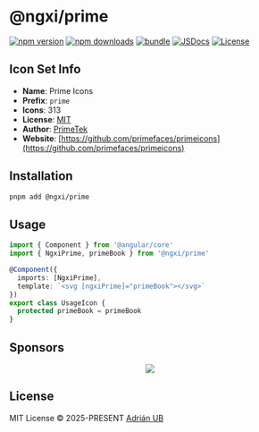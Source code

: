 # @ngxi/prime

[![npm version][npm-version-src]][npm-version-href]
[![npm downloads][npm-downloads-src]][npm-downloads-href]
[![bundle][bundle-src]][bundle-href]
[![JSDocs][jsdocs-src]][jsdocs-href]
[![License][license-src]][license-href]

## Icon Set Info

- **Name**: Prime Icons
- **Prefix**: `prime`
- **Icons**: 313
- **License**: [MIT](https://github.com/primefaces/primeicons/blob/master/LICENSE)
- **Author**: [PrimeTek](https://github.com/primefaces/primeicons)
- **Website**: [https://github.com/primefaces/primeicons](https://github.com/primefaces/primeicons)

## Installation

```sh
pnpm add @ngxi/prime
```

## Usage

```ts
import { Component } from '@angular/core'
import { NgxiPrime, primeBook } from '@ngxi/prime'

@Component({
  imports: [NgxiPrime],
  template: `<svg [ngxiPrime]="primeBook"></svg>`
})
export class UsageIcon {
  protected primeBook = primeBook
}
```

## Sponsors

<p align="center">
  <a href="https://cdn.jsdelivr.net/gh/adrian-ub/static/sponsors.svg">
    <img src='https://cdn.jsdelivr.net/gh/adrian-ub/static/sponsors.svg'/>
  </a>
</p>

## License

MIT License © 2025-PRESENT [Adrián UB](https://github.com/adrian-ub)

<!-- Badges -->

[npm-version-src]: https://img.shields.io/npm/v/@ngxi/prime?style=flat&colorA=080f12&colorB=1fa669
[npm-version-href]: https://npmjs.com/package/@ngxi/prime
[npm-downloads-src]: https://img.shields.io/npm/dm/@ngxi/prime?style=flat&colorA=080f12&colorB=1fa669
[npm-downloads-href]: https://npmjs.com/package/@ngxi/prime
[bundle-src]: https://img.shields.io/bundlephobia/minzip/@ngxi/prime?style=flat&colorA=080f12&colorB=1fa669&label=minzip
[bundle-href]: https://bundlephobia.com/result?p=@ngxi/prime
[license-src]: https://img.shields.io/npm/l/@ngxi/prime?style=flat&colorA=080f12&colorB=1fa669
[license-href]: https://github.com/adrian-ub/ngxi/blob/main/LICENSE
[jsdocs-src]: https://img.shields.io/badge/jsdocs-reference-080f12?style=flat&colorA=080f12&colorB=1fa669
[jsdocs-href]: https://www.jsdocs.io/package/@ngxi/prime
